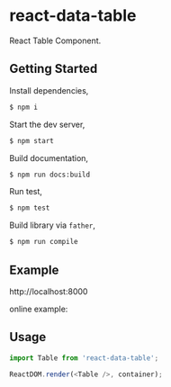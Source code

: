 # react-data-table

React Table Component.

## Getting Started

Install dependencies,

```bash
$ npm i
```

Start the dev server,

```bash
$ npm start
```

Build documentation,

```bash
$ npm run docs:build
```

Run test,

```bash
$ npm test
```

Build library via `father`,

```bash
$ npm run compile
```

## Example

http://localhost:8000

online example:

## Usage

```js
import Table from 'react-data-table';

ReactDOM.render(<Table />, container);
```
